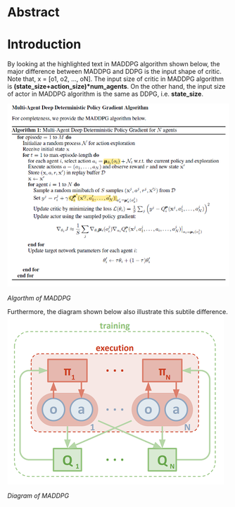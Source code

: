 [maddpg_algorithm]: https://github.com/Brandon-HY-Lin/deep-reinforcement-learning/blob/master/p3_collab-compet/MADDPG/picures/maddpg_algorithm.png "Algorithm of MADDPG"

[maddpg_digram]: https://github.com/Brandon-HY-Lin/deep-reinforcement-learning/blob/master/p3_collab-compet/MADDPG/picures/maddpg_diagram.png "Diagram of MADDPG"


# Abstract

# Introduction
By looking at the highlighted text in MADDPG algorithm shown below, the major difference between MADDPG and DDPG is the input shape of critic. Note that, x = \[o1, o2, ..., oN\]. The input size of critic in MADDPG algorithm is __(state_size+action_size)*num_agents__. On the other hand, the input size of actor in MADDPG algorithm is the same as DDPG, i.e. __state_size__.

![Algorithm of MADDPG][maddpg_algorithm]

*Algorthm of MADDPG*


Furthermore, the diagram shown below also illustrate this subtile difference.
![Diagram of MADDPG][maddpg_digram]

*Diagram of MADDPG*
